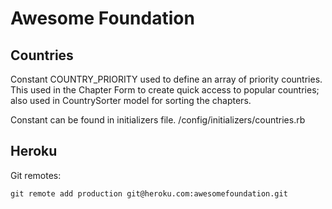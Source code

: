Awesome Foundation
==================

Countries
------------

Constant COUNTRY_PRIORITY used to define an array of priority countries. This
used in the Chapter Form to create quick access to popular countries; also used
in CountrySorter model for sorting the chapters.

Constant can be found in initializers file. /config/initializers/countries.rb


Heroku
------

Git remotes:

    git remote add production git@heroku.com:awesomefoundation.git
